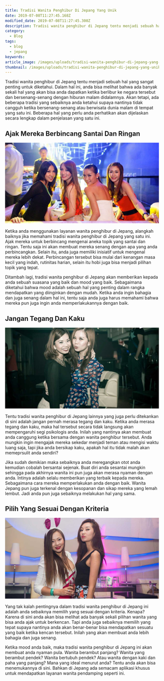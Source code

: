 ```yaml
---
title: Tradisi Wanita Penghibur Di Jepang Yang Unik
date: 2019-07-08T11:27:45.168Z
modified_date: 2019-07-08T11:27:45.300Z
description: Tradisi wanita penghibur di Jepang tentu menjadi sebuah hal yang sangat penting untuk diketahui. Dalam hal ini, anda bisa melihat bahwa ada banyak sekali.
category:
  - Blog
tags:
  - blog
  - jepang
keywords:
article_image: /images/uploads/tradisi-wanita-penghibur-di-jepang-yang-unik-3.jpg
thumbnail: /images/uploads/tradisi-wanita-penghibur-di-jepang-yang-unik-3-017.jpg
---
```

Tradisi wanita penghibur di Jepang tentu menjadi sebuah hal yang sangat penting untuk diketahui. Dalam hal ini, anda bisa melihat bahwa ada banyak sekali hal yang akan bisa anda dapatkan ketika berlibur ke negara tersebut dan bersenang-senang dengan hiburan malam didalamnya. Akan tetapi, ada beberapa tradisi yang sebaiknya anda ketahui supaya nantinya tidak cangguh ketika bersenang-senang atau berwisata dunia malam di tempat yang satu ini. Beberapa hal yang perlu anda perhatikan akan dijelaskan secara lengkap dalam penjelasan yang satu ini.



## Ajak Mereka Berbincang Santai Dan Ringan

![Tradisi Wanita Penghibur Di Jepang Yang Unik](/images/uploads/tradisi-wanita-penghibur-di-jepang-yang-unik-3.jpg)

Ketika anda menggunakan layanan wanita penghibur di Jepang, alangkah baiknya jika memahami tradisi wanita penghibur di Jepang yang satu ini. Ajak mereka untuk berbincang mengenai aneka topik yang santai dan ringan. Tentu saja ini akan membuat mereka senang dengan apa yang anda perbincangkan. Selain itu, anda juga memiliki inisiatif untuk mengenal mereka lebih dekat. Perbincangan tersebut bisa mulai dari kenangan masa kecil yang indah, rutinitas harian, selain itu hobi juga bisa menjadi pilihan topik yang tepat.

Ditambah lagi, tradisi wanita penghibur di Jepang akan memberikan kepada anda sebuah suasana yang baik dan mood yang baik. Sebagaimana diketahui bahwa mood adalah sebuah hal yang penting dalam rangka mendapatkan yang diinginkan dengan mudah. Ketika anda ingin bahagia dan juga senang dalam hal ini, tentu saja anda juga harus memahami bahwa mereka pun juga ingin anda memperlakukannya dengan baik.



## Jangan Tegang Dan Kaku

![Tradisi Wanita Penghibur Di Jepang Yang Unik](/images/uploads/tradisi-wanita-penghibur-di-jepang-yang-unik-2.jpg)

Tentu tradisi wanita penghibur di Jepang lainnya yang juga perlu ditekankan di sini adalah jangan pernah merasa tegang dan kaku. Ketika anda merasa tegang dan kaku, maka hal tersebut secara tidak langsung akan mempengaruhi segi psikologis anda. Inilah yang nantinya akan membuat anda canggung ketika bersama dengan wanita penghibur tersebut. Anda mungkin ingin mengajak mereka sekedar menjadi teman atau mengisi waktu luang saja, tapi jika anda bersikap kaku, apakah hal itu tidak malah akan memeprsulit anda sendiri?

Jika sudah demikian maka sebaiknya anda meregangkan otot anda kemudian cobalah bersantai sejenak. Buat diri anda sesantai mungkin sehingga pada akhirnya wanita ini pun juga akan merasa nyaman dengan anda. Intinya adalah selalu memberikan yang terbaik kepada mereka. Sebagaimana cara mereka memperlakukan anda dengan baik. Wanita Jepang pun juga terkenal dengan kesopanan dan sikap mereka yang lemah lembut. Jadi anda pun juga sebaiknya melakukan hal yang sama.



## Pilih Yang Sesuai Dengan Kriteria

![Tradisi Wanita Penghibur Di Jepang Yang Unik](/images/uploads/tradisi-wanita-penghibur-di-jepang-yang-unik-1.jpg)

Yang tak kalah pentingnya dalam tradisi wanita penghibur di Jepang ini adalah anda sebaiknya memilih yang sesuai dengan kriteria. Kenapa? Karena di sini anda akan bisa melihat ada banyak sekali pilihan wanita yang bisa anda ajak untuk berkencan. Tapi anda juga sebaiknya memilih yang tepat supaya nantinya anda akan benar-benar bisa mendapatkan sesuatu yang baik ketika kencan tersebut. Inilah yang akan membuat anda lebih bahagia dan juga senang.

Ketika mood anda baik, maka tradisi wanita penghibur di Jepang ini akan membuat anda nyaman pula. Wanita berambut panjang? Wanita yang berambut pendek? Wanita bertubuh pendek? Atau wanita dengan kaki dan paha yang panjang? Mana yang ideal menurut anda? Tentu anda akan bisa menemukannya di sini. Bahkan di Jepang ada semacam aplikasi khusus untuk mendapatkan layanan wanita pendamping seperti ini.
